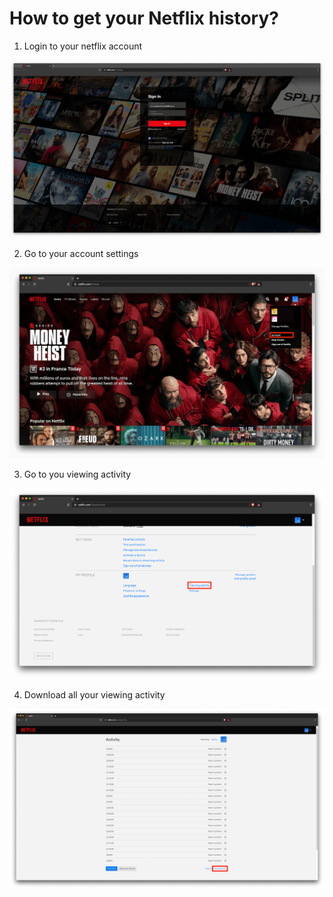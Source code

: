 # How to get your Netflix history?

1. Login to your netflix account

![Netflix login page](.github/tutorial/en/login.png "Netflix login page")

2. Go to your account settings

![Netflix main page](.github/tutorial/en/main.png "Netflix main page")

3. Go to you viewing activity

![Netflix account settings](.github/tutorial/en/account.png "Netflix account settings")

4. Download all your viewing activity

![Viewing activity page](.github/tutorial/en/activity.png "Viewing activity page")
